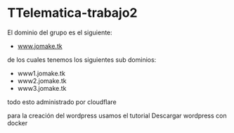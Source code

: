 # TTelematica-trabajo2

El dominio del grupo es el siguiente:
- www.jomake.tk

de los cuales tenemos los siguientes sub dominios:
- www1.jomake.tk
- www2.jomake.tk
- www3.jomake.tk

todo esto administrado por cloudflare

para la creación del wordpress usamos el tutorial Descargar wordpress con docker

